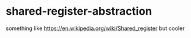 # shared-register-abstraction

something like https://en.wikipedia.org/wiki/Shared_register but cooler
